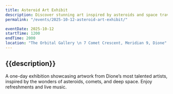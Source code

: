 ```yaml
---
title: Asteroid Art Exhibit
description: Discover stunning art inspired by asteroids and space travel, curated by local creators.
permalink: "/events/2025-10-12-asteroid-art-exhibit/"

eventDate: 2025-10-12
startTime: 1200
endTime: 2000
location: "The Orbital Gallery \n 7 Comet Crescent, Meridian 9, Dione"
---
```


## {{description}}

A one-day exhibition showcasing artwork from Dione’s most talented artists, inspired by the wonders of asteroids, comets, and deep space. Enjoy refreshments and live music.